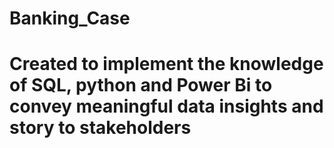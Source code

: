 ﻿# Banking_Case
# Created to implement the knowledge of SQL, python and Power Bi to convey meaningful data insights and story to stakeholders
